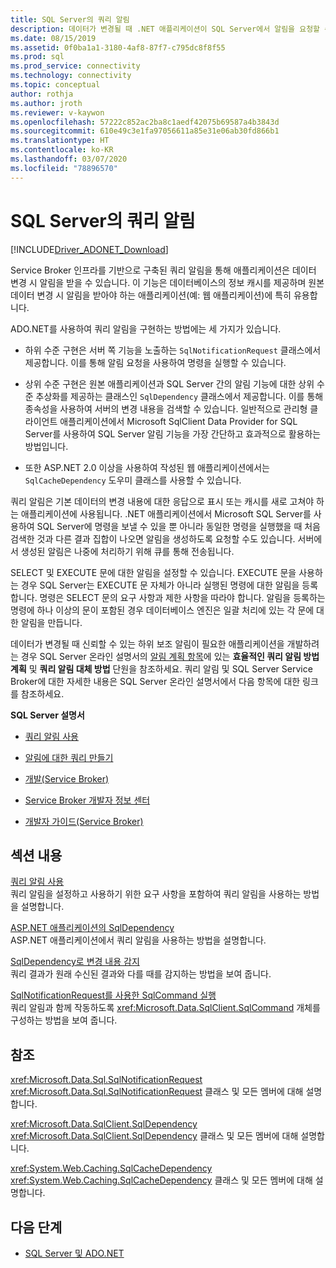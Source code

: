 ```yaml
---
title: SQL Server의 쿼리 알림
description: 데이터가 변경될 때 .NET 애플리케이션이 SQL Server에서 알림을 요청할 수 있는 방법을 설명합니다.
ms.date: 08/15/2019
ms.assetid: 0f0ba1a1-3180-4af8-87f7-c795dc8f8f55
ms.prod: sql
ms.prod_service: connectivity
ms.technology: connectivity
ms.topic: conceptual
author: rothja
ms.author: jroth
ms.reviewer: v-kaywon
ms.openlocfilehash: 57222c852ac2ba8c1aedf42075b69587a4b3843d
ms.sourcegitcommit: 610e49c3e1fa97056611a85e31e06ab30fd866b1
ms.translationtype: HT
ms.contentlocale: ko-KR
ms.lasthandoff: 03/07/2020
ms.locfileid: "78896570"
---
```

# <a name="query-notifications-in-sql-server"></a>SQL Server의 쿼리 알림

[!INCLUDE[Driver_ADONET_Download](../../../includes/driver_adonet_download.md)]

Service Broker 인프라를 기반으로 구축된 쿼리 알림을 통해 애플리케이션은 데이터 변경 시 알림을 받을 수 있습니다. 이 기능은 데이터베이스의 정보 캐시를 제공하며 원본 데이터 변경 시 알림을 받아야 하는 애플리케이션(예: 웹 애플리케이션)에 특히 유용합니다.  
  
ADO.NET를 사용하여 쿼리 알림을 구현하는 방법에는 세 가지가 있습니다.  
  
- 하위 수준 구현은 서버 쪽 기능을 노출하는 `SqlNotificationRequest` 클래스에서 제공합니다. 이를 통해 알림 요청을 사용하여 명령을 실행할 수 있습니다.  
  
- 상위 수준 구현은 원본 애플리케이션과 SQL Server 간의 알림 기능에 대한 상위 수준 추상화를 제공하는 클래스인 `SqlDependency` 클래스에서 제공합니다. 이를 통해 종속성을 사용하여 서버의 변경 내용을 검색할 수 있습니다. 일반적으로 관리형 클라이언트 애플리케이션에서 Microsoft SqlClient Data Provider for SQL Server를 사용하여 SQL Server 알림 기능을 가장 간단하고 효과적으로 활용하는 방법입니다.  
  
- 또한 ASP.NET 2.0 이상을 사용하여 작성된 웹 애플리케이션에서는 `SqlCacheDependency` 도우미 클래스를 사용할 수 있습니다.  
  
쿼리 알림은 기본 데이터의 변경 내용에 대한 응답으로 표시 또는 캐시를 새로 고쳐야 하는 애플리케이션에 사용됩니다. .NET 애플리케이션에서 Microsoft SQL Server를 사용하여 SQL Server에 명령을 보낼 수 있을 뿐 아니라 동일한 명령을 실행했을 때 처음 검색한 것과 다른 결과 집합이 나오면 알림을 생성하도록 요청할 수도 있습니다. 서버에서 생성된 알림은 나중에 처리하기 위해 큐를 통해 전송됩니다.  
  
SELECT 및 EXECUTE 문에 대한 알림을 설정할 수 있습니다. EXECUTE 문을 사용하는 경우 SQL Server는 EXECUTE 문 자체가 아니라 실행된 명령에 대한 알림을 등록합니다. 명령은 SELECT 문의 요구 사항과 제한 사항을 따라야 합니다. 알림을 등록하는 명령에 하나 이상의 문이 포함된 경우 데이터베이스 엔진은 일괄 처리에 있는 각 문에 대한 알림을 만듭니다.  
  
데이터가 변경될 때 신뢰할 수 있는 하위 보조 알림이 필요한 애플리케이션을 개발하려는 경우 SQL Server 온라인 설명서의 [알림 계획 항목](https://go.microsoft.com/fwlink/?LinkId=211984)에 있는 **효율적인 쿼리 알림 방법 계획** 및 **쿼리 알림 대체 방법** 단원을 참조하세요. 쿼리 알림 및 SQL Server Service Broker에 대한 자세한 내용은 SQL Server 온라인 설명서에서 다음 항목에 대한 링크를 참조하세요.  
  
**SQL Server 설명서**  
  
- [쿼리 알림 사용](https://docs.microsoft.com/previous-versions/sql/sql-server-2008-r2/ms175110(v=sql.105))  
  
- [알림에 대한 쿼리 만들기](https://docs.microsoft.com/previous-versions/sql/sql-server-2008-r2/ms181122(v=sql.105))  
  
- [개발(Service Broker)](https://docs.microsoft.com/previous-versions/sql/sql-server-2008-r2/bb522889(v=sql.105))  
  
- [Service Broker 개발자 정보 센터](https://docs.microsoft.com/previous-versions/sql/sql-server-2008-r2/ms166100(v=sql.105))  
  
- [개발자 가이드(Service Broker)](https://docs.microsoft.com/previous-versions/sql/sql-server-2008-r2/bb522908(v=sql.105))  
  
## <a name="in-this-section"></a>섹션 내용  
[쿼리 알림 사용](enable-query-notifications.md)  
쿼리 알림을 설정하고 사용하기 위한 요구 사항을 포함하여 쿼리 알림을 사용하는 방법을 설명합니다.  
  
[ASP.NET 애플리케이션의 SqlDependency](sqldependency-aspnet-app.md)  
ASP.NET 애플리케이션에서 쿼리 알림을 사용하는 방법을 설명합니다.  
  
[SqlDependency로 변경 내용 감지](detect-changes-sqldependency.md)  
쿼리 결과가 원래 수신된 결과와 다를 때를 감지하는 방법을 보여 줍니다.  
  
[SqlNotificationRequest를 사용한 SqlCommand 실행](sqlcommand-execution-sqlnotificationrequest.md)  
쿼리 알림과 함께 작동하도록 <xref:Microsoft.Data.SqlClient.SqlCommand> 개체를 구성하는 방법을 보여 줍니다.  
  
## <a name="reference"></a>참조  
<xref:Microsoft.Data.Sql.SqlNotificationRequest>  
<xref:Microsoft.Data.Sql.SqlNotificationRequest> 클래스 및 모든 멤버에 대해 설명합니다.  
  
<xref:Microsoft.Data.SqlClient.SqlDependency>  
<xref:Microsoft.Data.SqlClient.SqlDependency> 클래스 및 모든 멤버에 대해 설명합니다.  
  
<xref:System.Web.Caching.SqlCacheDependency>  
<xref:System.Web.Caching.SqlCacheDependency> 클래스 및 모든 멤버에 대해 설명합니다.  
  
## <a name="next-steps"></a>다음 단계
- [SQL Server 및 ADO.NET](index.md)
